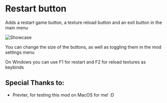 # Restart button

Adds a restart game button, a texture reload button and an exit button in the main menu

![Showcase](weebify.restartbtn/image.png)

You can change the size of the buttons, as well as toggling them in the mod settings menu

On Windows you can use F1 for restart and F2 for reload textures as keybinds

## Special Thanks to:
- Prevter, for testing this mod on MacOS for me! :D
